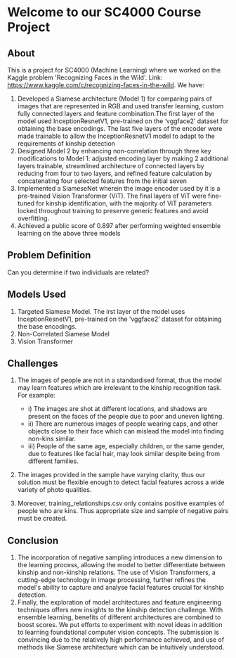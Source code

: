 # Welcome to our SC4000 Course Project
## About

This is a project for SC4000 (Machine Learning) where we worked on the Kaggle problem 'Recognizing Faces in the Wild'. 
Link: https://www.kaggle.com/c/recognizing-faces-in-the-wild. We have:

  1. Developed a Siamese architecture (Model 1) for comparing pairs of images that are represented in RGB and used transfer learning, custom fully connected layers and feature combination.The first layer of the model used InceptionResnetV1, pre-trained on the ‘vggface2’ dataset for obtaining the base encodings. The last five layers of the encoder were made trainable to allow the InceptionResnetV1 model to adapt to the requirements of kinship detection
  2. Designed Model 2 by enhancing non-correlation through three key modifications to Model 1: adjusted encoding layer by making 2 additional layers trainable, streamlined architecture of connected layers by reducing from four to two layers, and refined feature calculation by concatenating four selected features from the initial seven
  3. Implemented a SiameseNet wherein the image encoder used by it is a pre-trained Vision Transformer (ViT). The final layers of ViT were fine-tuned for kinship identification, with the majority of ViT parameters locked throughout training to preserve generic features and avoid overfitting. 
  4. Achieved a public score of 0.897 after performing weighted ensemble learning on the above three models

## Problem Definition
Can you determine if two individuals are related?

## Models Used
  1. Targeted Siamese Model. The irst layer of the model uses InceptionResnetV1, pre-trained on the ‘vggface2’ dataset for obtaining the base encodings. 
  2. Non-Correlated Siamese Model
  3. Vision Transformer

## Challenges
1. The images of people are not in a standardised format, thus the model may learn features which are irrelevant to the kinship recognition task. For example:
    - i) The images are shot at different locations, and shadows are present on the faces of the people due to poor and uneven lighting.
    - ii) There are numerous images of people wearing caps, and other objects close to their face which can mislead the model into finding non-kins similar.
    - iii) People of the same age, especially children, or the same gender, due to features like facial hair, may look similar despite being from different families.

2. The images provided in the sample have varying clarity, thus our solution must be flexible enough to detect facial features across a wide variety of photo qualities.

3. Moreover, training_relationships.csv only contains positive examples of people who are kins. Thus appropriate size and sample of negative pairs must be created.



## Conclusion
  1. The incorporation of negative sampling introduces a new dimension to the learning process, allowing the model to better differentiate between kinship and non-kinship relations. The use of Vision Transformers, a cutting-edge technology in image processing, further refines the model's ability to capture and analyse facial features crucial for kinship detection. 
  2. Finally, the exploration of model architectures and feature engineering techniques offers new insights to the kinship detection challenge. With ensemble learning, benefits of different architectures are combined to boost scores. We put efforts to experiment with novel ideas in addition to learning foundational computer vision concepts. The submission is convincing due to the relatively high performance achieved, and use of methods like Siamese architecture which can be intuitively understood.
